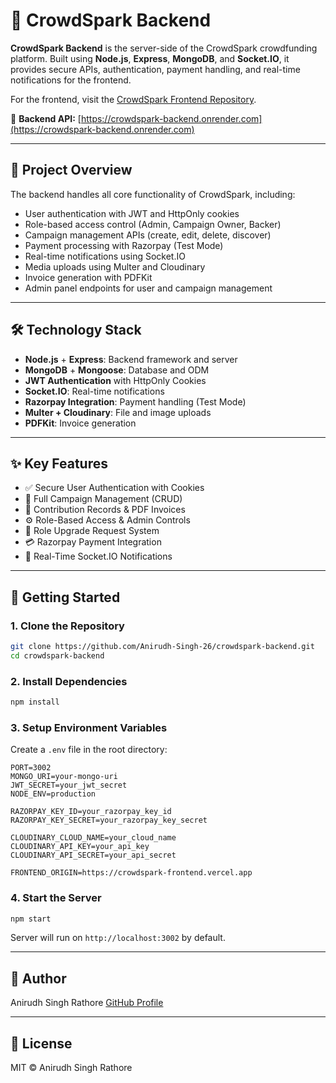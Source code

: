 # 🧠 CrowdSpark Backend

**CrowdSpark Backend** is the server-side of the CrowdSpark crowdfunding platform. Built using **Node.js**, **Express**, **MongoDB**, and **Socket.IO**, it provides secure APIs, authentication, payment handling, and real-time notifications for the frontend.

For the frontend, visit the [CrowdSpark Frontend Repository](https://github.com/Anirudh-Singh-26/crowdspark-frontend).

🔗 **Backend API:** [https://crowdspark-backend.onrender.com](https://crowdspark-backend.onrender.com)

---

## 🌟 Project Overview

The backend handles all core functionality of CrowdSpark, including:

* User authentication with JWT and HttpOnly cookies
* Role-based access control (Admin, Campaign Owner, Backer)
* Campaign management APIs (create, edit, delete, discover)
* Payment processing with Razorpay (Test Mode)
* Real-time notifications using Socket.IO
* Media uploads using Multer and Cloudinary
* Invoice generation with PDFKit
* Admin panel endpoints for user and campaign management

---

## 🛠 Technology Stack

* **Node.js** + **Express**: Backend framework and server
* **MongoDB** + **Mongoose**: Database and ODM
* **JWT Authentication** with HttpOnly Cookies
* **Socket.IO**: Real-time notifications
* **Razorpay Integration**: Payment handling (Test Mode)
* **Multer + Cloudinary**: File and image uploads
* **PDFKit**: Invoice generation

---

## ✨ Key Features

* ✅ Secure User Authentication with Cookies
* 📢 Full Campaign Management (CRUD)
* 🧾 Contribution Records & PDF Invoices
* ⚙️ Role-Based Access & Admin Controls
* 🔁 Role Upgrade Request System
* 💳 Razorpay Payment Integration
* 🔔 Real-Time Socket.IO Notifications

---

## 🚀 Getting Started

### 1. Clone the Repository

```bash
git clone https://github.com/Anirudh-Singh-26/crowdspark-backend.git
cd crowdspark-backend
```

### 2. Install Dependencies

```bash
npm install
```

### 3. Setup Environment Variables

Create a `.env` file in the root directory:

```env
PORT=3002
MONGO_URI=your-mongo-uri
JWT_SECRET=your_jwt_secret
NODE_ENV=production

RAZORPAY_KEY_ID=your_razorpay_key_id
RAZORPAY_KEY_SECRET=your_razorpay_key_secret

CLOUDINARY_CLOUD_NAME=your_cloud_name
CLOUDINARY_API_KEY=your_api_key
CLOUDINARY_API_SECRET=your_api_secret

FRONTEND_ORIGIN=https://crowdspark-frontend.vercel.app
```

### 4. Start the Server

```bash
npm start
```

Server will run on `http://localhost:3002` by default.

---

## 👤 Author

Anirudh Singh Rathore
[GitHub Profile](https://github.com/Anirudh-Singh-26)

---

## 📄 License

MIT © Anirudh Singh Rathore
